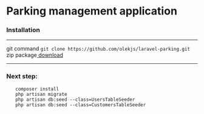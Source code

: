 <h1>Parking management application</h1>
<h3>Installation</h3>
<hr>
git command <code>git clone https://github.com/olekjs/laravel-parking.git</code>
<br>
zip package<a href="https://github.com/olekjs/laravel-parking/archive/master.zip"> download</a>
<hr>
<h3>Next step:</h3>
<ul>
  <code>composer install</code><br>
  <code>php artisan migrate</code><br>
  <code>php artisan db:seed --class=UsersTableSeeder</code><br>
  <code>php artisan db:seed --class=CustomersTableSeeder</code><br>
</ul>

